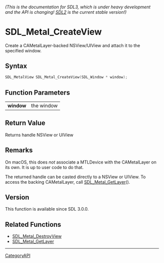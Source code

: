 ###### (This is the documentation for SDL3, which is under heavy development and the API is changing! [SDL2](https://wiki.libsdl.org/SDL2/) is the current stable version!)
# SDL_Metal_CreateView

Create a CAMetalLayer-backed NSView/UIView and attach it to the specified window.

## Syntax

```c
SDL_MetalView SDL_Metal_CreateView(SDL_Window * window);

```

## Function Parameters

|                |            |
| -------------- | ---------- |
| **window**     | the window |

## Return Value

Returns handle NSView or UIView

## Remarks

On macOS, this does *not* associate a MTLDevice with the CAMetalLayer on
its own. It is up to user code to do that.

The returned handle can be casted directly to a NSView or UIView. To access
the backing CAMetalLayer, call [SDL_Metal_GetLayer](SDL_Metal_GetLayer)().

## Version

This function is available since SDL 3.0.0.

## Related Functions

* [SDL_Metal_DestroyView](SDL_Metal_DestroyView)
* [SDL_Metal_GetLayer](SDL_Metal_GetLayer)

----
[CategoryAPI](CategoryAPI)

